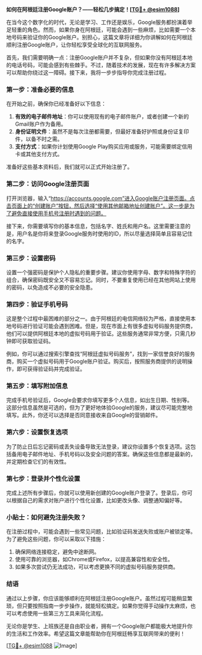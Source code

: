 **如何在阿根廷注册Google账户？——轻松几步搞定！[[TG💪+ @esim1088](https://t.me/s/esim1088)]**

在当今这个数字化的时代，无论是学习、工作还是娱乐，Google服务都扮演着举足轻重的角色。然而，如果你身在阿根廷，可能会遇到一些麻烦，比如需要一个本地号码来验证你的Google账户。别担心，这篇文章将详细为你讲解如何在阿根廷顺利注册Google账户，让你轻松享受全球化的互联网服务。

首先，我们需要明确一点：注册Google账户并不复杂，但如果你没有阿根廷本地的电话号码，可能会感到有些棘手。不过，随着技术的发展，现在有许多解决方案可以帮助你绕过这一障碍。接下来，我将一步步指导你完成注册过程。

### 第一步：准备必要的信息

在开始之前，确保你已经准备好以下信息：

1. **有效的电子邮件地址**：你可以使用现有的电子邮件账户，或者创建一个新的Gmail账户作为备用。
2. **身份证明文件**：虽然不是每次注册都需要，但最好准备好护照或身份证复印件，以备不时之需。
3. **支付方式**：如果你计划使用Google Play购买应用或服务，可能需要绑定信用卡或其他支付方式。

准备好这些基本资料后，我们就可以正式开始注册了。

### 第二步：访问Google注册页面

打开浏览器，输入“https://accounts.google.com”进入Google账户注册页面。点击页面上的“创建账户”按钮，然后选择“使用其他邮箱地址创建账户”。这一步是为了避免直接使用手机号注册时遇到的问题。

接下来，你需要填写你的基本信息，包括名字、姓氏和用户名。这里需要注意的是，用户名是你将来登录Google服务时使用的ID，所以尽量选择简单且容易记住的名字。

### 第三步：设置密码

设置一个强密码是保护个人隐私的重要步骤。建议你使用字母、数字和特殊字符的组合，确保密码既安全又不容易忘记。同时，不要重复使用已经在其他网站上使用的密码，以免造成不必要的安全隐患。

### 第四步：验证手机号码

这是整个过程中最困难的部分之一。由于阿根廷的电信网络较为严格，直接使用本地号码进行验证可能会遇到困难。但是，现在市面上有很多虚拟号码服务提供商，他们可以提供阿根廷本地的虚拟号码用于验证。这些服务通常非常方便，只需几秒钟即可获取验证码。

例如，你可以通过搜索引擎查找“阿根廷虚拟号码服务”，找到一家信誉良好的服务商，购买一个虚拟号码用于Google账户验证。购买后，按照服务商提供的说明操作，即可获得验证码并完成验证。

### 第五步：填写附加信息

完成手机号验证后，Google会要求你填写更多个人信息，如出生日期、性别等。这部分信息虽然是可选的，但为了更好地体验Google的服务，建议尽可能完整地填写。此外，你还可以选择是否同意接收来自Google的营销邮件。

### 第六步：设置恢复选项

为了防止日后忘记密码或丢失设备导致无法登录，建议你设置多个恢复选项。这包括备用电子邮件地址、手机号码以及安全问题的答案。确保这些信息都是最新的，并定期检查它们的有效性。

### 第七步：登录并个性化设置

完成上述所有步骤后，你就可以使用新创建的Google账户登录了。登录后，你可以根据自己的需求对账户进行个性化设置，比如更改头像、调整通知偏好等。

### 小贴士：如何避免注册失败？

在注册过程中，可能会遇到一些常见问题，比如验证码发送失败或账户被锁定等。为了避免这些问题，你可以采取以下措施：

1. 确保网络连接稳定，避免中途断网。
2. 使用可靠的浏览器，如Chrome或Firefox，以提高兼容性和安全性。
3. 如果多次尝试仍无法成功，可以考虑更换不同的虚拟号码服务提供商。

### 结语

通过以上步骤，你应该能够顺利在阿根廷注册Google账户。虽然过程可能稍显繁琐，但只要按照指南一步步操作，就能轻松搞定。如果你觉得手动操作太麻烦，也可以考虑使用一些第三方工具来简化流程。

无论你是学生、上班族还是自由职业者，拥有一个Google账户都能极大地提升你的生活和工作效率。希望这篇文章能帮助你在阿根廷畅享互联网带来的便利！

[[TG💪+ @esim1088](https://t.me/s/esim1088) ![Image](https://i.postimg.cc/4NQfJmqS/Snipaste-2025-05-13-00-14-12.png)]